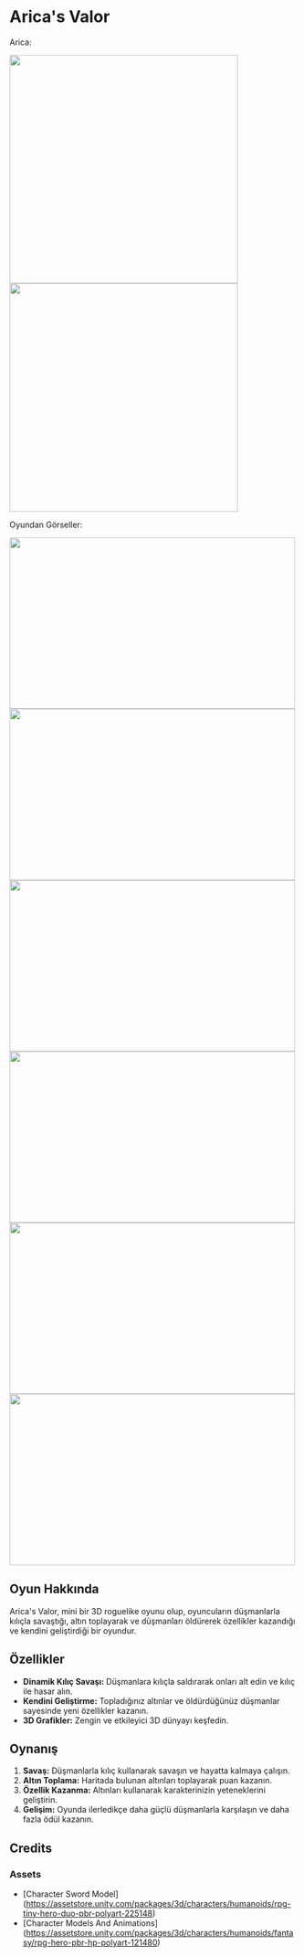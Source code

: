# Arica's Valor

Arica:

<img src="https://github.com/siraytarim/AricasValor/blob/main/Game/Ekran%20görüntüsü%202024-05-28%20151719.png" width="400" height="400"> <img src="https://github.com/siraytarim/AricasValor/blob/main/Game/Ekran%20görüntüsü%202024-05-28%20151733.png" width="400" height="400"> 


Oyundan Görseller:

<img src= "https://github.com/siraytarim/AricasValor/blob/main/Game/Ekran%20görüntüsü%202024-05-28%20215718.png" width="500" height="300" > <img src="https://github.com/siraytarim/AricasValor/blob/main/Game/Ekran%20görüntüsü%202024-05-31%20013141.png" width="500" height="300"> <img src="https://github.com/siraytarim/AricasValor/blob/main/Game/Ekran%20görüntüsü%202024-05-28%20220019.png" width="500" height="300" > <img src="https://github.com/siraytarim/AricasValor/blob/main/Game/Ekran%20görüntüsü%202024-05-28%20220255.png" width="500" height="300" > <img src="https://github.com/siraytarim/AricasValor/blob/main/Game/Ekran%20görüntüsü%202024-05-28%20220139.png" width="500" height="300"> <img src="https://github.com/siraytarim/AricasValor/blob/main/Game/Ekran%20görüntüsü%202024-05-28%20221402.png" width="500" height="300" >


## Oyun Hakkında

Arica's Valor, mini bir 3D roguelike oyunu olup, oyuncuların düşmanlarla kılıçla savaştığı, altın toplayarak ve düşmanları öldürerek özellikler kazandığı ve kendini geliştirdiği bir oyundur.


## Özellikler

- **Dinamik Kılıç Savaşı:** Düşmanlara kılıçla saldırarak onları alt edin ve kılıç ile hasar alın.
- **Kendini Geliştirme:** Topladığınız altınlar ve öldürdüğünüz düşmanlar sayesinde yeni özellikler kazanın.
- **3D Grafikler:** Zengin ve etkileyici 3D dünyayı keşfedin.

## Oynanış

1. **Savaş:** Düşmanlarla kılıç kullanarak savaşın ve hayatta kalmaya çalışın.
2. **Altın Toplama:** Haritada bulunan altınları toplayarak puan kazanın.
3. **Özellik Kazanma:** Altınları kullanarak karakterinizin yeteneklerini geliştirin.
4. **Gelişim:** Oyunda ilerledikçe daha güçlü düşmanlarla karşılaşın ve daha fazla ödül kazanın.


## Credits

### Assets
 - [Character Sword Model] (https://assetstore.unity.com/packages/3d/characters/humanoids/rpg-tiny-hero-duo-pbr-polyart-225148)
 - [Character Models And Animations] (https://assetstore.unity.com/packages/3d/characters/humanoids/fantasy/rpg-hero-pbr-hp-polyart-121480)
   

